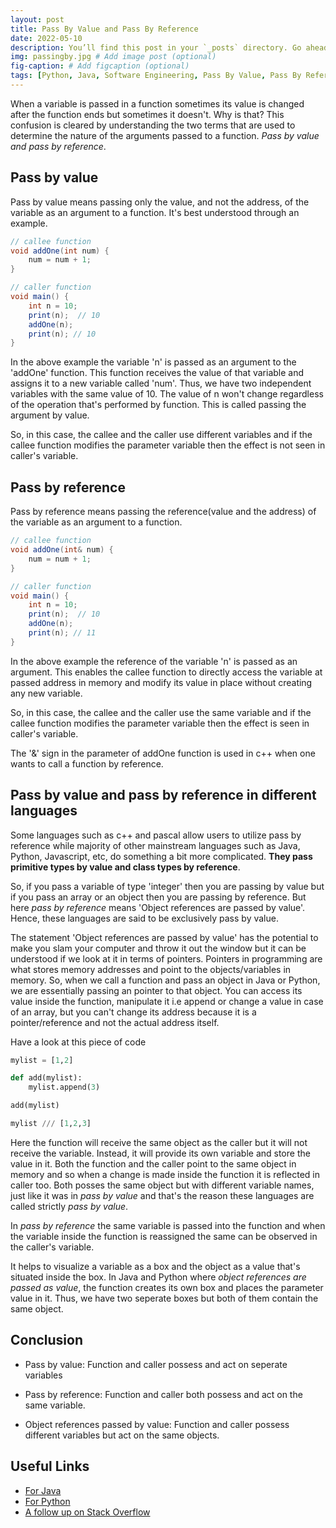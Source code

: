 ```yaml
---
layout: post
title: Pass By Value and Pass By Reference
date: 2022-05-10
description: You’ll find this post in your `_posts` directory. Go ahead and edit it and re-build the site to see your changes. # Add post description (optional)
img: passingby.jpg # Add image post (optional)
fig-caption: # Add figcaption (optional)
tags: [Python, Java, Software Engineering, Pass By Value, Pass By Reference]
---
```


 When a variable is passed in a function sometimes its value is changed after the function ends but sometimes it doesn't. Why is that? This confusion is cleared by understanding the two terms that are used to determine the nature of the arguments passed to a function. *Pass by value and pass by reference*. 

## Pass by value
Pass by value means passing only the value, and not the address, of the variable as an argument to a function. It's best understood through an example.

```java
// callee function
void addOne(int num) {
    num = num + 1;
}

// caller function
void main() {
    int n = 10;
    print(n);  // 10
    addOne(n);
    print(n); // 10
}
```

In the above example the variable 'n' is passed as an argument to the 'addOne' function. This function receives the value of that variable and assigns it to a new variable called 'num'. Thus, we have two independent variables with the same value of 10. The value of n won't change regardless of the operation that's performed by function. This is called passing the argument by value. 

So, in this case, the callee and the caller use different variables and if the callee function modifies the parameter variable then the effect is not seen in caller's variable.

## Pass by reference
Pass by reference means passing the reference(value and the address) of the variable as an argument to a function.

```java
// callee function
void addOne(int& num) {
    num = num + 1;
}

// caller function
void main() {
    int n = 10;
    print(n);  // 10
    addOne(n);
    print(n); // 11
}
```

In the above example the reference of the variable 'n' is passed as an argument. This enables the callee function to directly access the variable at passed address in memory and modify its value in place without creating any new variable.

So, in this case, the callee and the caller use the same variable and if the callee function modifies the parameter variable then the effect is seen in caller's variable.

The '&' sign in the parameter of addOne function is used in c++ when one wants to call a function by reference. 

## Pass by value and pass by reference in different languages

Some languages such as c++ and pascal allow users to utilize pass by reference while majority of other mainstream languages such as Java, Python, Javascript, etc, do something a bit more complicated. **They pass primitive types by value and class types by reference**.

So, if you pass a variable of type 'integer' then you are passing by value but if you pass an array or an object then you are passing by reference. But here *pass by reference* means 'Object references are passed by value'. Hence, these languages are said to be exclusively pass by value.

The statement 'Object references are passed by value' has the potential to make you slam your computer and throw it out the window but it can be understood if we look at it in terms of pointers. Pointers in programming are what stores memory addresses and point to the objects/variables in memory. So, when we call a function and pass an object in Java or Python, we are essentially passing an pointer to that object. You can access its value inside the function, manipulate it i.e append or change a value in case of an array, but you can't change its address because it is a pointer/reference and not the actual address itself.

Have a look at this piece of code

```python
mylist = [1,2]

def add(mylist):
    mylist.append(3)

add(mylist)

mylist /// [1,2,3]
```

Here the function will receive the same object as the caller but it will not receive the variable. Instead, it will provide its own variable and store the value in it. Both the function and the caller point to the same object in memory and so when a change is made inside the function it is reflected in caller too. Both posses the same object but with different variable names, just like it was in *pass by value* and that's the reason these languages are called strictly *pass by value*.

In *pass by reference* the same variable is passed into the function and when the variable inside the function is reassigned the same can be observed in the caller's variable.

It helps to visualize a variable as a box and the object as a value that's situated inside the box. In Java and Python where *object references are passed as value*, the function creates its own box and places the parameter value in it. Thus, we have two seperate boxes but both of them contain the same object.  

## Conclusion

- Pass by value: Function and caller possess and act on seperate variables

- Pass by reference: Function and caller both possess and act on the same variable.

- Object references passed by value: Function and caller possess different variables but act on the same objects.


## Useful Links

- [For Java](https://www.javadude.com/articles/passbyvalue.html)
- [For Python](https://robertheaton.com/2014/02/09/pythons-pass-by-object-reference-as-explained-by-philip-k-dick/)
- [A follow up on Stack Overflow](https://stackoverflow.com/questions/40480/is-java-pass-by-reference-or-pass-by-value)
